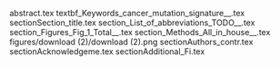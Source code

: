 abstract.tex
textbf_Keywords_cancer_mutation_signature__.tex
sectionSection_title.tex
section_List_of_abbreviations_TODO__.tex
section_Figures_Fig_1_Total__.tex
section_Methods_All_in_house__.tex
figures/download (2)/download (2).png
sectionAuthors_contr.tex
sectionAcknowledgeme.tex
sectionAdditional_Fi.tex
